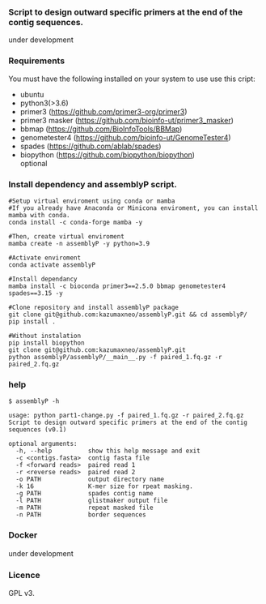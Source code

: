     
### Script to design outward specific primers at the end of the contig sequences.
under development  
  
### Requirements

You must have the following installed on your system to use use this cript:  
* ubuntu  
* python3(>3.6)  
* primer3 (<https://github.com/primer3-org/primer3>)  
* primer3 masker (<https://github.com/bioinfo-ut/primer3_masker>)  
* bbmap (<https://github.com/BioInfoTools/BBMap>)  
* genometester4 (<https://github.com/bioinfo-ut/GenomeTester4>)  
* spades (<https://github.com/ablab/spades>)  
* biopython (<https://github.com/biopython/biopython>)  
optional  



### Install dependency and assemblyP script.
    #Setup virtual enviroment using conda or mamba
    #If you already have Anaconda or Minicona enviroment, you can install mamba with conda. 
    conda install -c conda-forge mamba -y
    
    #Then, create virtual enviroment
    mamba create -n assemblyP -y python=3.9
      
    #Activate enviroment
    conda activate assemblyP
      
    #Install dependancy
    mamba install -c bioconda primer3==2.5.0 bbmap genometester4 spades==3.15 -y
        
    #Clone repository and install assemblyP package
    git clone git@github.com:kazumaxneo/assemblyP.git && cd assemblyP/
    pip install .
    
    #Without instalation
    pip install biopython
    git clone git@github.com:kazumaxneo/assemblyP.git
    python assemblyP/assemblyP/__main__.py -f paired_1.fq.gz -r paired_2.fq.gz
      
### help  
    $ assemblyP -h

    usage: python part1-change.py -f paired_1.fq.gz -r paired_2.fq.gz  
    Script to design outward specific primers at the end of the contig sequences (v0.1)  

    optional arguments:  
      -h, --help          show this help message and exit  
      -c <contigs.fasta>  contig fasta file  
      -f <forward reads>  paired read 1  
      -r <reverse reads>  paired read 2  
      -o PATH             output directory name  
      -k 16               K-mer size for rpeat masking.  
      -g PATH             spades contig name  
      -l PATH             glistmaker output file  
      -m PATH             repeat masked file  
      -n PATH             border sequences    
  


### Docker
    
under development
　
　
### Licence
GPL v3.



    
        


